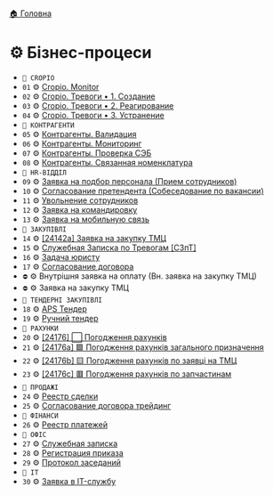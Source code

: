﻿[🏠 Головна](../README.MD)

# ⚙️ Бізнес-процеси

- `📂 CROPIO`  
 - `01` ⚙️ [Cropio. Monitor](./A/01/README.MD)
 - `02` ⚙️ [Cropio. Тревоги • 1. Создание](./A/02/README.MD)
 - `03` ⚙️ [Cropio. Тревоги • 2. Реагирование](./A/03/README.MD)
 - `04` ⚙️ [Cropio. Тревоги • 3. Устранение](./A/04/README.MD)
- `📂 КОНТРАГЕНТИ`
 - `05` ⚙️ [Контрагенты. Валидация](./A/05/README.MD)
 - `06` ⚙️ [Контрагенты. Мониторинг](./A/06/README.MD)
 - `07` ⚙️ [Контрагенты. Проверка СЭБ](./A/07/README.MD)
 - `08` ⚙️ [Контрагенты. Связанная номенклатура](./A/08/README.MD)
- `📂 HR-ВІДДІЛ`
 - `09` ⚙️ [Заявка на подбор персонала (Прием сотрудников)](./A/09/README.MD)
 - `10` ⚙️ [Согласование претендента (Собеседование по вакансии)](./A/10/README.MD)
 - `11` ⚙️ [Увольнение сотрудников](./B/11/README.MD)
 - `12` ⚙️ [Заявка на командировку](./B/12/README.MD)
 - `13` ⚙️ [Заявка на мобильную связь](./B/13/README.MD)
- `📂 ЗАКУПІВЛІ`
 - `14` ⚙️ [[24142a] Заявка на закупку ТМЦ](./B/14/README.MD)
 - `15` ⚙️ [Служебная Записка по Тревогам [СЗпТ]](./B/15/README.MD)
 - `16` ⚙️ [Задача юристу](./B/16/README.MD)
 - `17` ⚙️ [Согласование договора](./B/17/README.MD)
 - `⛔` ⚙️ Внутрішня заявка на оплату (Вн. заявка на закупку ТМЦ)
 - `⛔` ⚙️ Заявка на закупку ТМЦ
 - `📂 ТЕНДЕРНІ ЗАКУПІВЛІ`
  - `18` ⚙️ [APS Тендер](./B/18/README.MD)
  - `19` ⚙️ [Ручний тендер](./B/19/README.MD)
 - `📂 РАХУНКИ`
  - `20` ⚙️ [[24176] ⬜ Погодження рахунків](./B/20/README.MD)
  - `21` ⚙️ [[24176a] 🟩 Погодження рахунків загального призначення](./C/21/README.MD)
  - `22` ⚙️ [[24176b] 🟨 Погодження рахунків по заявці на ТМЦ](./C/22/README.MD)
  - `23` ⚙️ [[24176c] 🟥 Погодження рахунків по запчастинам](./C/23/README.MD)
- `📂 ПРОДАЖІ`
 - `24` ⚙️ [Реестр сделки](./C/24/README.MD)
 - `25` ⚙️ [Согласование договора трейдинг](./C/25/README.MD)
- `📂 ФІНАНСИ`
 - `26` ⚙️ [Реестр платежей](./C/26/README.MD)
- `📂 ОФІС`
 - `27` ⚙️ [Служебная записка](./C/27/README.MD)
 - `28` ⚙️ [Регистрация приказа](./C/28/README.MD)
 - `29` ⚙️ [Протокол заседаний](./C/29/README.MD)
- `📂 IT`
 - `30` ⚙️ [Заявка в IT-службу](./C/30/README.MD)